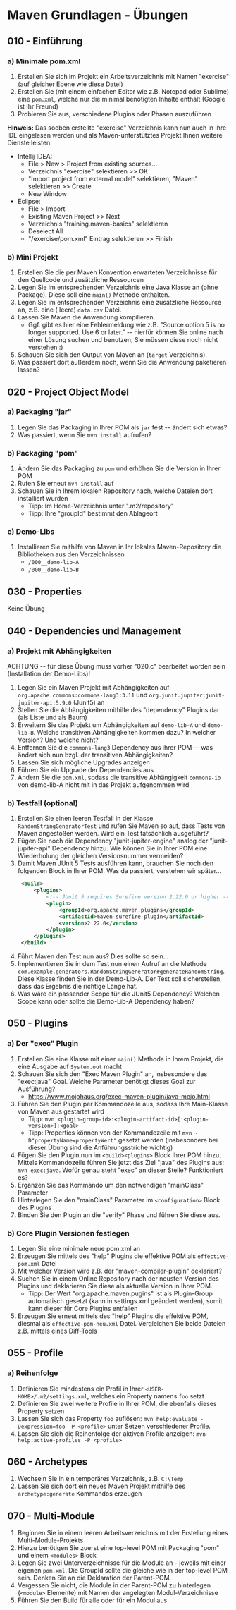 # Maven Grundlagen - Übungen

## 010 - Einführung

### a) Minimale pom.xml

1. Erstellen Sie sich im Projekt ein Arbeitsverzeichnis mit Namen "exercise" (auf gleicher Ebene wie
   diese Datei)
2. Erstellen Sie (mit einem einfachen Editor wie z.B. Notepad oder Sublime) eine `pom.xml`,
   welche nur die minimal benötigten Inhalte enthält (Google ist Ihr Freund)
3. Probieren Sie aus, verschiedene Plugins oder Phasen auszuführen

**Hinweis:** Das soeben erstellte "exercise" Verzeichnis kann nun auch in Ihre IDE eingelesen werden
und als Maven-unterstütztes Projekt Ihnen weitere Dienste leisten:

- Intellij IDEA:
    * File > New > Project from existing sources...
    * Verzeichnis "exercise" selektieren >> OK
    * "Import project from external model" selektieren, "Maven" selektieren >> Create
    * New Window
- Eclipse:
    * File > Import
    * Existing Maven Project >> Next
    * Verzeichnis "training.maven-basics" selektieren
    * Deselect All
    * "/exercise/pom.xml" Eintrag selektieren >> Finish

### b) Mini Projekt

1. Erstellen Sie die per Maven Konvention erwarteten Verzeichnisse für den Quellcode und zusätzliche
   Ressourcen
2. Legen Sie im entsprechenden Verzeichnis eine Java Klasse an (ohne Package).
   Diese soll eine `main()` Methode enthalten.
3. Legen Sie im entsprechenden Verzeichnis eine zusätzliche Ressource an, z.B. eine (
   leere) `data.csv` Datei.
4. Lassen Sie Maven die Anwendung kompilieren.
    - Ggf. gibt es hier eine Fehlermeldung wie z.B. "Source option 5 is no longer supported. Use 6
      or later."
      -- hierfür können Sie online nach einer Lösung suchen und benutzen, Sie müssen diese noch
      nicht verstehen :)
5. Schauen Sie sich den Output von Maven an (`target` Verzeichnis).
6. Was passiert dort außerdem noch, wenn Sie die Anwendung paketieren lassen?

## 020 - Project Object Model

### a) Packaging "jar"

1. Legen Sie das Packaging in Ihrer POM als `jar` fest -- ändert sich etwas?
2. Was passiert, wenn Sie `mvn install` aufrufen?

### b) Packaging "pom"

1. Ändern Sie das Packaging zu `pom` und erhöhen Sie die Version in Ihrer POM
2. Rufen Sie erneut `mvn install` auf
3. Schauen Sie in Ihrem lokalen Repository nach, welche Dateien dort installiert wurden
    * Tipp: Im Home-Verzeichnis unter ".m2/repository"
    * Tipp: Ihre "groupId" bestimmt den Ablageort

### c) Demo-Libs

1. Installieren Sie mithilfe von Maven in Ihr lokales Maven-Repository die Bibliotheken aus den
   Verzeichnissen
    - `/000__demo-lib-A`
    - `/000__demo-lib-B`

## 030 - Properties

Keine Übung

## 040 - Dependencies und Management

### a) Projekt mit Abhängigkeiten

ACHTUNG -- für diese Übung muss vorher "020.c" bearbeitet worden sein (Installation der Demo-Libs)!

1. Legen Sie ein Maven Projekt mit Abhängigkeiten auf `org.apache.commons:commons-lang3:3.11`
   und `org.junit.jupiter:junit-jupiter-api:5.9.0` (Junit5) an
2. Stellen Sie die Abhängigkeiten mithilfe des "dependency" Plugins dar (als Liste und als Baum)
3. Erweitern Sie das Projekt um Abhängigkeiten auf `demo-lib-A` und `demo-lib-B`. Welche transitiven
   Abhängigkeiten kommen dazu? In welcher Version? Und welche nicht?
4. Entfernen Sie die `commons-lang3` Dependency aus ihrer POM -- was ändert sich nun bzgl. der
   transitiven Abhängigkeiten?
5. Lassen Sie sich mögliche Upgrades anzeigen
6. Führen Sie ein Upgrade der Dependencies aus
7. Ändern Sie die `pom.xml`, sodass die transitive Abhängigkeit `commons-io` von demo-lib-A nicht
   mit in das Projekt aufgenommen wird

### b) Testfall (optional)

1. Erstellen Sie einen leeren Testfall in der Klasse `RandomStringGeneratorTest`
   und rufen Sie Maven so auf, dass Tests von Maven angestoßen werden. Wird ein Test
   tatsächlich ausgeführt?
2. Fügen Sie noch die Dependency "junit-jupiter-engine" analog der "junit-jupiter-api" Dependency
   hinzu. Wie können Sie in Ihrer POM eine Wiederholung der gleichen Versionsnummer vermeiden?
3. Damit Maven JUnit 5 Tests ausführen kann, brauchen Sie noch den folgenden Block in Ihrer POM. Was
   da passiert, verstehen wir später...
   ````xml
    <build>
        <plugins>
            <!-- JUnit 5 requires Surefire version 2.22.0 or higher -->
            <plugin>
                <groupId>org.apache.maven.plugins</groupId>
                <artifactId>maven-surefire-plugin</artifactId>
                <version>2.22.0</version>
            </plugin>
        </plugins>
    </build>
    ````
4. Führt Maven den Test nun aus? Dies sollte so sein...
5. Implementieren Sie in dem Test nun einen Aufruf an die Methode
   `com.example.generators.RandomStringGenerator#generateRandomString`. Diese Klasse finden Sie in
   der Demo-Lib-A. Der Test soll sicherstellen, dass das Ergebnis die richtige Länge hat.
6. Was wäre ein passender Scope für die JUnit5 Dependency? Welchen Scope kann oder sollte die
   Demo-Lib-A Dependency haben?

## 050 - Plugins

### a) Der "exec" Plugin

1. Erstellen Sie eine Klasse mit einer `main()` Methode in Ihrem Projekt, die eine Ausgabe
   auf `System.out` macht
2. Schauen Sie sich den "Exec Maven Plugin" an, insbesondere das "exec:java" Goal. Welche Parameter
   benötigt dieses Goal zur Ausführung?
    * https://www.mojohaus.org/exec-maven-plugin/java-mojo.html
3. Führen Sie den Plugin per Kommandozeile aus, sodass Ihre Main-Klasse von Maven aus gestartet wird
    * Tipp: `mvn <plugin-group-id>:<plugin-artifact-id>[:<plugin-version>]:<goal>`
    * Tipp: Properties können von der Kommandozeile mit `mvn -D"propertyName=propertyWert"` gesetzt
      werden
      (insbesondere bei dieser Übung sind die Anführungsstriche wichtig)
4. Fügen Sie den Plugin nun im `<build><plugins>` Block Ihrer POM hinzu. Mittels Kommandozeile
   führen Sie jetzt
   das Ziel "java" des Plugins aus: `mvn exec:java`. Wofür genau steht "exec" an dieser Stelle?
   Funktioniert es?
5. Ergänzen Sie das Kommando um den notwendigen "mainClass" Parameter
6. Hinterlegen Sie den "mainClass" Parameter im `<configuration>` Block des Plugins
7. Binden Sie den Plugin an die "verify" Phase und führen Sie diese aus.

### b) Core Plugin Versionen festlegen

1. Legen Sie eine minimale neue pom.xml an
2. Erzeugen Sie mittels des "help" Plugins die effektive POM als `effective-pom.xml` Datei
3. Mit welcher Version wird z.B. der "maven-compiler-plugin" deklariert?
4. Suchen Sie in einem Online Repository nach der neusten Version des Plugins und deklarieren Sie
   diese als
   aktuelle Version in Ihrer POM.
    * Tipp: Der Wert "org.apache.maven.pugins" ist als Plugin-Group automatisch gesetzt (kann in
      settings.xml
      geändert werden), somit kann dieser für Core Plugins entfallen
5. Erzeugen Sie erneut mittels des "help" Plugins die effektive POM, diesmal
   als `effective-pom-neu.xml` Datei.
   Vergleichen Sie beide Dateien z.B. mittels eines Diff-Tools

## 055 - Profile

### a) Reihenfolge

1. Definieren Sie mindestens ein Profil in Ihrer `<USER-HOME>/.m2/settings.xml`, welches
   ein Property namens `foo` setzt
2. Definieren Sie zwei weitere Profile in Ihrer POM, die ebenfalls dieses Property setzen
3. Lassen Sie sich das Property `foo` auflösen: `mvn help:evaluate -Dexpression=foo -P <profile>`
   unter
   Setzen verschiedener Profile.
4. Lassen Sie sich die Reihenfolge der aktiven Profile
   anzeigen: `mvn help:active-profiles -P <profile>`

## 060 - Archetypes

1. Wechseln Sie in ein temporäres Verzeichnis, z.B. `C:\Temp`
2. Lassen Sie sich dort ein neues Maven Projekt mithilfe des `archetype:generate` Kommandos erzeugen

## 070 - Multi-Module

1. Beginnen Sie in einem leeren Arbeitsverzeichnis mit der Erstellung eines Multi-Module-Projekts
2. Hierzu benötigen Sie zuerst eine top-level POM mit Packaging "pom" und einem `<modules>` Block
3. Legen Sie zwei Unterverzeichnisse für die Module an - jeweils mit einer eigenen `pom.xml`.
   Die GroupId sollte die gleiche wie in der top-level POM sein. Denken Sie an die Deklaration der
   Parent-POM.
4. Vergessen Sie nicht, die Module in der Parent-POM zu hinterlegen (`<module>` Elemente) mit Namen
   der angelegten Modul-Verzeichnisse
5. Führen Sie den Build für alle oder für ein Modul aus